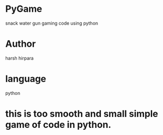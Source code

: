 # PyGame
 snack water gun gaming code using python

# Author
 harsh hirpara

 # language 
 python

# this is too smooth and small simple game of code in python.
